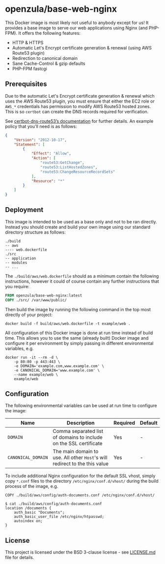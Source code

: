 # openzula/base-web-nginx
This Docker image is most likely not useful to anybody except for us! It provides a base image to serve our web
applications using Nginx (and PHP-FPM). It offers the following features:

* HTTP & HTTPS
* Automatic Let's Encrypt certificate generation & renewal (using AWS Route53 plugin)
* Redirection to canonical domain
* Sane Cache-Control & gzip defaults
* PHP-FPM fastcgi

## Prerequisites
Due to the automatic Let's Encrypt certificate generation & renewal which uses the AWS Route53 plugin, you must ensure
that either the EC2 role or `AWS_*` credentials has permission to modify AWS Route53 hosted zones. This is so `certbot`
can create the DNS records required for verification.

See [certbot-dns-route53’s documentation](https://certbot-dns-route53.readthedocs.io/en/stable/) for further details. An
example policy that you'll need is as follows:

```json
{
    "Version": "2012-10-17",
    "Statement": [
        {
            "Effect": "Allow",
            "Action": [
                "route53:GetChange",
                "route53:ListHostedZones",
                "route53:ChangeResourceRecordSets"
            ],
            "Resource": "*"
        }
    ]
}
```

## Deployment
This image is intended to be used as a base only and not to be ran directly. Instead you should create and build your
own image using our standard directory structure as follows:

```
./build
-- aws
---- web.dockerfile
./src
-- application
-- modules
-- ...
```

The `./build/aws/web.dockerfile` should as a minimum contain the following instructions, however it could of course
contain any further instructions that you require:

```dockerfile
FROM openzula/base-web-nginx:latest
COPY ./src/ /var/www/public/
```

Then build the image by running the following command in the top most directly of your project:

```shell script
docker build -f build/aws/web.dockerfile -t example/web .
```

All configuration of this Docker image is done at run time instead of build time. This allows you to use the same
(already built) Docker image and configure it per environment by simply passing in different environmental variables, e.g.

```shell script
docker run -it --rm -d \
    -p 80:80 -p 443:443 \
    -e DOMAIN='example.com,www.example.com' \
    -e CANONICAL_DOMAIN='www.example.com' \
    --name example/web \
    example/web
```

## Configuration
The following environmental variables can be used at run time to configure the image:

| Name | Description | Required | Default |
| ---- | ----------- | -------- | ------- |
| `DOMAIN` | Comma separated list of domains to include on the SSL certificate | Yes | - |
| `CANONICAL_DOMAIN` | The main domain to use. All other `Host`'s will redirect to the this value | Yes | - |

To include additional Nginx configuration for the default SSL vhost, simply copy `*.conf` files to the directory
`/etc/nginx/conf.d/vhost/` during the build process of the image, e.g.

```shell script
COPY ./build/aws/config/auth-documents.conf /etc/nginx/conf.d/vhost/
```

```shell script
$ cat ./build/aws/config/auth-documents.conf
location /documents {
    auth_basic "Documents";
    auth_basic_user_file /etc/nginx/htpasswd;
    autoindex on;
}
```

## License
This project is licensed under the BSD 3-clause license - see [LICENSE.md](LICENSE.md) file for details.

